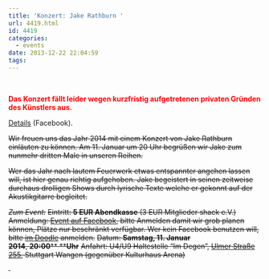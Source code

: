 ```yaml
---
title: 'Konzert: Jake Rathburn '
url: 4419.html
id: 4419
categories:
  - events
date: 2013-12-22 22:04:59
tags:
---
```


&nbsp;

**<span style="color: #ff0000;">Das Konzert fällt leider wegen kurzfristig aufgetretenen privaten Gründen des Künstlers aus.</span>**

[Details](https://www.facebook.com/events/549835371771089/permalink/566634930091133/) (Facebook).

<del>Wir freuen uns das Jahr 2014 mit einem Konzert von Jake Rathburn einläuten zu können. Am 11\. Januar um 20 Uhr begrüßen wir Jake zum nunmehr dritten Male in unseren Reihen.</del>

<del>Wer das Jahr nach lautem Feuerwerk etwas entspannter angehen lassen will, ist hier genau richtig aufgehoben. Jake begeistert in seinen zeitweise durchaus drolligen Shows durch lyrische Texte welche er gekonnt auf der Akustikgitarre begleitet.</del>

<del>_Zum Event:_</del>
<del> Eintritt: **5 EUR Abendkasse** (3 EUR Mitglieder shack e.V.)</del>
<del> Anmeldung: [Event auf Facebook](https://www.facebook.com/events/549835371771089/), bitte Anmelden damit wir grob planen können, Plätze nur beschränkt verfügbar. Wer kein Facebook benutzen will, bitte [im Doodle](http://www.doodle.com/57km28gw7wq5qtb4) anmelden.</del>
<del> Datum: **Samstag, 11\. Januar 2014**, **20:00**** ****Uhr**</del>
<del> Anfahrt: U4/U9 Haltestelle “Im Degen”, [Ulmer Straße 255](https://blog.shackspace.de/?page_id=713), Stuttgart Wangen (gegenüber Kulturhaus Arena)</del>

<del> </del>